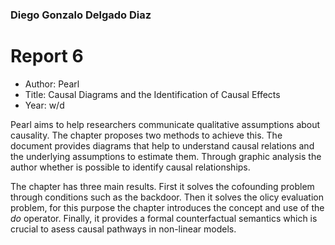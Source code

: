 ### Diego Gonzalo Delgado Diaz

# Report 6

* Author: Pearl
* Title:  Causal Diagrams and the Identification of Causal Effects
* Year: w/d

Pearl  aims to help researchers communicate qualitative assumptions about causality. The chapter proposes two methods to achieve this. The document provides diagrams that help to understand causal relations and the underlying assumptions to estimate them. Through graphic analysis the author whether is possible to identify causal relationships.

The chapter has three main results. First it solves the cofounding problem through conditions such as the backdoor. Then it solves the olicy evaluation problem, for this purpose the chapter introduces the concept and use of the _do_ operator. Finally, it provides a formal counterfactual  semantics which is crucial to asess causal pathways in non-linear models.

